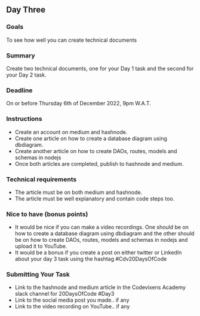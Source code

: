 ## Day Three

### Goals
To see how well you can create technical documents

### Summary
Create two technical documents, one for your Day 1 task and the second for your Day 2 task.

### Deadline
On or before Thursday 6th of December 2022, 9pm W.A.T.

### Instructions
- Create an account on medium and hashnode.
- Create one article on how to create a database diagram using dbdiagram.
- Create another article on how to create DAOs, routes, models and schemas in nodejs
- Once both articles are completed, publish to hashnode and medium.

### Technical requirements
- The article must be on both medium and hashnode.
- The article must be well explanatory and contain code steps too.

### Nice to have (bonus points)
- It would be nice if you can make a video recordings. One should be on how to create a database diagram using dbdiagram and the other should be on how to create DAOs, routes, models and schemas in nodejs and upload it to YouTube.
- It would be a bonus if you create a post on either twitter or LinkedIn about your day 3 task using the hashtag #Cdv20DaysOfCode

### Submitting Your Task
- Link to the hashnode and medium article in the Codevixens Academy slack channel for 20DaysOfCode #Day3
- Link to the social media post you made.. if any
- Link to the video recording on YouTube.. if any
